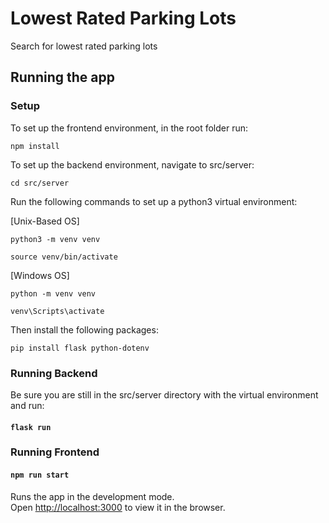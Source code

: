 # Lowest Rated Parking Lots

Search for lowest rated parking lots

## Running the app

### Setup

To set up the frontend environment, in the root folder run:

`npm install`

To set up the backend environment, navigate to src/server:

`cd src/server`

Run the following commands to set up a python3 virtual environment:

[Unix-Based OS]

`python3 -m venv venv`

`source venv/bin/activate`

[Windows OS]

`python -m venv venv`

`venv\Scripts\activate`

Then install the following packages:

`pip install flask python-dotenv`

### Running Backend

Be sure you are still in the src/server directory with the virtual environment and run:

#### `flask run`

### Running Frontend

#### `npm run start`

Runs the app in the development mode.\
Open [http://localhost:3000](http://localhost:3000) to view it in the browser.
